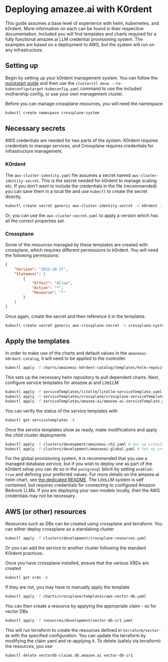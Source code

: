 # Deploying amazee.ai with K0rdent
This guide assumes a base level of experience with helm, kubernetes, and k0rdent. More information on each can be found in their respective documentation. Included you will find templates and charts required for a fully functional amazee.ai LLM credential provisioning system. The examples are based on a deployment to AWS, but the system will run on any infrastructure.
## Setting up
Begin by setting up your k0rdent management system. You can follow the [quickstart guide](https://docs.k0rdent-enterprise.io/latest/quickstarts/) and then use the `clusterctl move --to-kubeconfig=target-kubeconfig.yaml` command to use the included mothership config, or use your own management cluster.

Before you can manage crossplane resources, you will need the namespace
```bash
kubectl create namespace crossplane-system
```
## Necessary secrets
AWS credentials are needed for two parts of the system. K0rdent requires credentials to manage services, and Crossplane requires credentials for infrastructure management.
### K0rdent
The `aws-cluster-identity.yaml` file assumes a secret named `aws-cluster-identity-secret`. This is the secret needed for k0rdent to manage scaling etc. If you don't want to include the credentials in the file (recommended) you can save them in a local file and use `kubectl` to create the secret directly.
```bash
kubectl create secret generic aws-cluster-identity-secret -n k0rdent --from-file=creds=./aws-creds.txt
```
Or, you can use the `aws-cluster-secret.yaml` to apply a version which has all the correct properties set.
### Crossplane
Some of the resources managed by these templates are created with crossplane, which requires different permissions to k0rdent. You will need the following permissions:
```json
{
    "Version": "2012-10-17",
    "Statement": [
        {
            "Effect": "Allow",
            "Action": "*",
            "Resource": "*"
        }
    ]
}
```
Once again, create the secret and then reference it in the templates.
```bash
kubectl create secret generic aws-crossplane-secret -n crossplane-system --from-file=creds=./aws-creds.txt
```

## Apply the templates
In order to make use of the charts and default values in the `amazeeai-k0rdent-catalog`, it will need to be applied to the controller.
```bash
kubectl apply -f charts/amazeeai-k0rdent-catalog/templates/helm-repository.yaml -n kcm-system
```
This sets up the necessary helm repository to pull dependent charts.
Next, configure service templates for amazee.ai and LiteLLM
```bash
kubectl apply -f serviceTemplates/litellm/litellm-serviceTemplate.yaml
kubectl apply -f serviceTemplates/crossplane/crossplane-serviceTemplate.yaml
kubectl apply -f serviceTemplates/amazee-ai/amazee-ai-serviceTemplate.yaml
```
You can verify the status of the service templates with
```bash
kubectl get servicetemplates -A
```
Once the service templates show as ready, make modifications and apply the child cluster deployments
```bash
kubectl apply -f clusters/deveopment/amazeeai-ch2.yaml # Set up LiteLLM
kubectl apply -f clusters/development/amazeeai-global.yaml # Set up provisioning and dashboarding
```
For the global provisioning system, it is recommended that you use a managed database service, but if you wish to deploy one as part of the k0rdent setup you can do so in the `postgresql` block by setting `enabled: true` and defining your preferred values. For more details on the amazee.ai helm chart, see [the dedicated README](https://github.com/amazeeio/amazee.ai/tree/main/helm).
The LiteLLM system is self contained, but requires credentials for connecting to configured Amazon Bedrock LLMs. If you are deploying your own models locally, then the AWS credentials may not be necessary.

## AWS (or other) resources
Resources such as DBs can be created using crossplane and terraform. You can either deploy crossplane as a standalong cluster
```bash
kubectl apply -f clusters/development/crossplane-resources.yaml
```
Or you can add the service to another cluster following the standard K0rdent practices.

Once you have crossplane installed, ensure that the various XRDs are created
```bash
kubectl get xrds -A
```
If they are not, you may have to manually apply the template
```bash
kubectl apply -f charts/crossplane/templates/aws-vector-db.yaml
```
You can then create a resource by applying the appropriate claim - so for vector DBs
```bash
kubectl apply -f resources/development/vector-db-ir1.yaml
```
This will run terraform to create the resources defined in `terraform/vector-db` with the specified configuration. You can update the terraform by modifying the claim yaml and re-applying it. To delete (safely via terraform) the resources, you use
```bash
kubectl delete vectordb-claims.db.amazee.ai vector-db-ir1
```